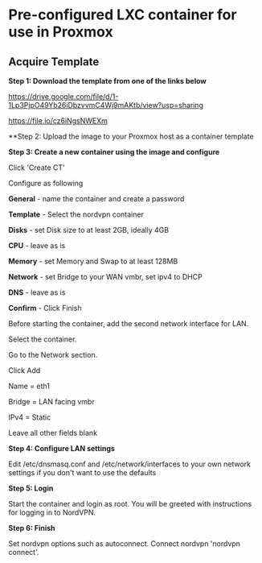 
# Pre-configured LXC container for use in Proxmox

## Acquire Template

**Step 1: Download the template from one of the links below**

https://drive.google.com/file/d/1-1Lp3PjpO49Yb26iDbzvvmC4Wj9mAKtb/view?usp=sharing

https://file.io/cz6iNgsNWEXm

**Step 2: Upload the image to your Proxmox host as a container template

**Step 3: Create a new container using the image and configure**

Click 'Create CT'

Configure as following

**General** - name the container and create a password

**Template** - Select the nordvpn container

**Disks** - set Disk size to at least 2GB, ideally 4GB

**CPU** - leave as is

**Memory** - set Memory and Swap to at least 128MB

**Network** - set Bridge to your WAN vmbr, set ipv4 to DHCP

**DNS** - leave as is

**Confirm** - Click Finish

Before starting the container, add the second network interface for LAN.

Select the container.

Go to the Network section.

Click Add

Name = eth1

Bridge = LAN facing vmbr

IPv4 = Static

Leave all other fields blank

**Step 4: Configure LAN settings**

Edit /etc/dnsmasq.conf and /etc/network/interfaces to your own network settings if you don't want to use the defaults

**Step 5: Login**

Start the container and login as root. You will be greeted with instructions for logging in to NordVPN.

**Step 6: Finish**

Set nordvpn options such as autoconnect. Connect nordvpn 'nordvpn connect'. 
